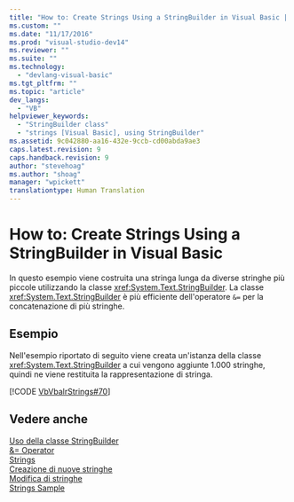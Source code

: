 ```yaml
---
title: "How to: Create Strings Using a StringBuilder in Visual Basic | Microsoft Docs"
ms.custom: ""
ms.date: "11/17/2016"
ms.prod: "visual-studio-dev14"
ms.reviewer: ""
ms.suite: ""
ms.technology: 
  - "devlang-visual-basic"
ms.tgt_pltfrm: ""
ms.topic: "article"
dev_langs: 
  - "VB"
helpviewer_keywords: 
  - "StringBuilder class"
  - "strings [Visual Basic], using StringBuilder"
ms.assetid: 9c042880-aa16-432e-9ccb-cd00abda9ae3
caps.latest.revision: 9
caps.handback.revision: 9
author: "stevehoag"
ms.author: "shoag"
manager: "wpickett"
translationtype: Human Translation
---
```

# How to: Create Strings Using a StringBuilder in Visual Basic
In questo esempio viene costruita una stringa lunga da diverse stringhe più piccole utilizzando la classe <xref:System.Text.StringBuilder>.  La classe <xref:System.Text.StringBuilder> è più efficiente dell'operatore `&=` per la concatenazione di più stringhe.  
  
## Esempio  
 Nell'esempio riportato di seguito viene creata un'istanza della classe <xref:System.Text.StringBuilder> a cui vengono aggiunte 1.000 stringhe, quindi ne viene restituita la rappresentazione di stringa.  
  
 [!CODE [VbVbalrStrings#70](../CodeSnippet/VS_Snippets_VBCSharp/VbVbalrStrings#70)]  
  
## Vedere anche  
 [Uso della classe StringBuilder](../Topic/Using%20the%20StringBuilder%20Class%20in%20the%20.NET%20Framework.md)   
 [&\= Operator](../../../../visual-basic/language-reference/operators/and-assignment-operator.md)   
 [Strings](../../../../visual-basic/programming-guide/language-features/strings/index.md)   
 [Creazione di nuove stringhe](../Topic/Creating%20New%20Strings%20in%20the%20.NET%20Framework.md)   
 [Modifica di stringhe](../Topic/Manipulating%20Strings%20in%20the%20.NET%20Framework.md)   
 [Strings Sample](http://msdn.microsoft.com/it-it/be9e82a3-dc95-4aaa-9396-61b66e467e02)